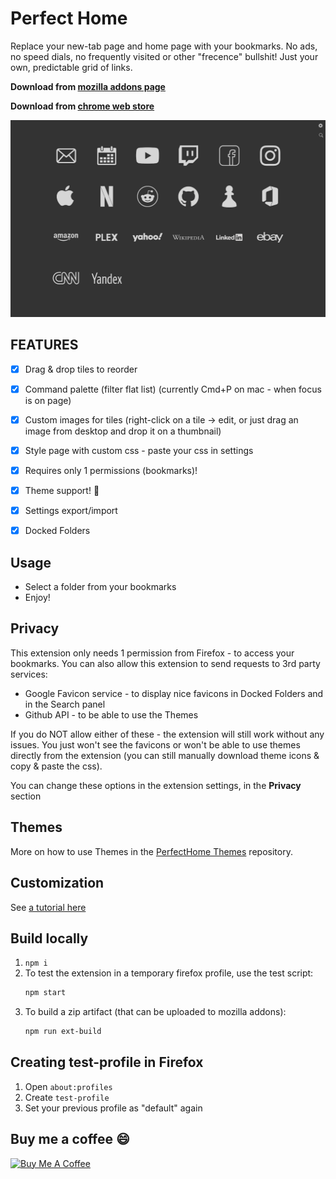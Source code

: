 # Perfect Home
Replace your new-tab page and home page with your bookmarks.
No ads, no speed dials, no frequently visited or other "frecence" bullshit!
Just your own, predictable grid of links.

**Download from [mozilla addons page](https://addons.mozilla.org/en-US/firefox/addon/perfect-home/)**

**Download from [chrome web store](https://chrome.google.com/webstore/detail/hdekbnedodfockfppllkaaahaibfgcaj)**


**[![Screenshot](_stuff/1-main.png)](https://addons.mozilla.org/en-US/firefox/addon/perfect-home/)**

## FEATURES
- [x] Drag & drop tiles to reorder
- [x] Command palette (filter flat list) (currently Cmd+P on mac - when focus is on page)
- [x] Custom images for tiles (right-click on a tile -> edit, or just drag an image from desktop and drop it on a thumbnail)
- [x] Style page with custom css - paste your css in settings
- [x] Requires only 1 permissions (bookmarks)!
- [x] Theme support! :tada:
- [x] Settings export/import
- [x] Docked Folders


## Usage
- Select a folder from your bookmarks
- Enjoy!


## Privacy
This extension only needs 1 permission from Firefox - to access your bookmarks.
You can also allow this extension to send requests to 3rd party services:
- Google Favicon service - to display nice favicons in Docked Folders and in the Search panel
- Github API - to be able to use the Themes

If you do NOT allow either of these - the extension will still work without any issues. You just won't see the favicons or won't be able to use themes directly from the extension (you can still manually download theme icons & copy & paste the css).

You can change these options in the extension settings, in the **Privacy** section


## Themes
More on how to use Themes in the [PerfectHome Themes](https://github.com/perfect-things/perfect-home-themes#perfect-home---themes) repository.


## Customization
See [a tutorial here](customization-tutorial.md)



## Build locally
1. `npm i`
2. To test the extension in a temporary firefox profile, use the test script:
    ```sh
    npm start
    ```
3. To build a zip artifact (that can be uploaded to mozilla addons):
    ```sh
    npm run ext-build
    ```

## Creating test-profile in Firefox
1. Open `about:profiles`
2. Create `test-profile`
3. Set your previous profile as "default" again


## Buy me a coffee :smile:
<a href="https://www.buymeacoffee.com/tborychowski" target="_blank"><img height="60" width="217" src="https://cdn.buymeacoffee.com/buttons/v2/default-green.png" alt="Buy Me A Coffee" style="height: 60px !important;width: 217px !important;" ></a>
